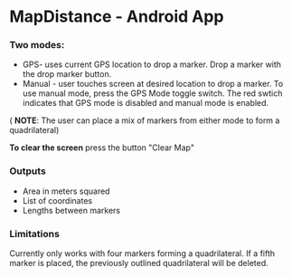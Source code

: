 # MapDistance - Android App

### Two modes:

* GPS- uses current GPS location to drop a marker. Drop a marker with the drop marker button.
* Manual - user touches screen at desired location to drop a marker. To use manual mode, press the GPS Mode toggle switch. The red swtich indicates that GPS mode is disabled and manual mode is enabled.

( **NOTE**:  The user can place a mix of markers from either mode to form a quadrilateral)

**To clear the screen** press the button "Clear Map"

### Outputs

* Area in meters squared
* List of coordinates
* Lengths between markers

### Limitations

Currently only works with four markers forming a quadrilateral. If a fifth marker is placed, the previously outlined quadrilateral will be deleted. 
